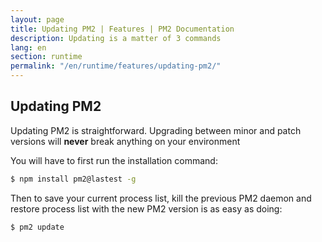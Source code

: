 ```yaml
---
layout: page
title: Updating PM2 | Features | PM2 Documentation
description: Updating is a matter of 3 commands
lang: en
section: runtime
permalink: "/en/runtime/features/updating-pm2/"
---
```


## Updating PM2

Updating PM2 is straightforward. Upgrading between minor and patch versions will **never** break anything on your environment

You will have to first run the installation command:

```bash
$ npm install pm2@lastest -g
```

Then to save your current process list, kill the previous PM2 daemon and restore process list with the new PM2 version is as easy as doing:

```bash
$ pm2 update
```
